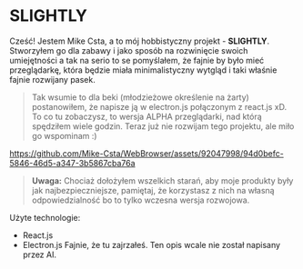 # SLIGHTLY

Cześć! Jestem Mike Csta, a to mój hobbistyczny projekt - **SLIGHTLY**.\
 Stworzyłem go dla zabawy i jako sposób na rozwinięcie swoich umiejętności a tak na serio to se pomyślałem, że fajnie by było mieć przeglądarkę, która będzie miała minimalistyczny wytgląd i taki właśnie fajnie rozwijany pasek.
>  Tak wsumie to dla beki (młodzieżowe określenie na żarty) postanowiłem, że napisze ją w electron.js połączonym z react.js xD. To co tu zobaczysz, to wersja ALPHA przeglądarki, nad którą spędziłem wiele godzin. Teraz już nie rozwijam tego projektu, ale miło go wspominam :)


https://github.com/Mike-Csta/WebBrowser/assets/92047998/94d0befc-5846-46d5-a347-3b5867cba76a


> **Uwaga:** Chociaż dołożyłem wszelkich starań, aby moje produkty były jak najbezpieczniejsze, pamiętaj, że korzystasz z nich na własną odpowiedzialność bo to tylko wczesna wersja rozwojowa.

Użyte technologie:
- React.js
- Electron.js
Fajnie, że tu zajrzałeś. Ten opis wcale nie został napisany przez AI.
